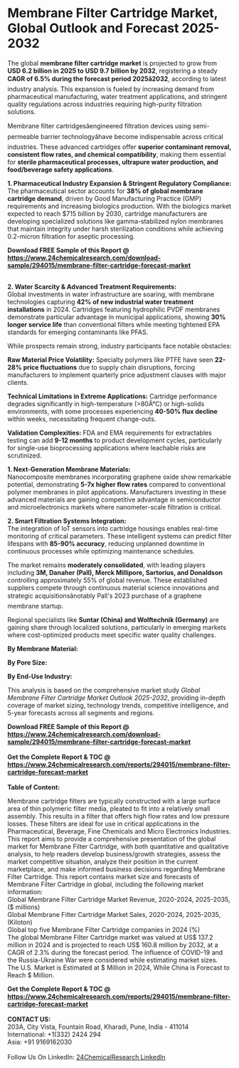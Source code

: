 <h1>Membrane Filter Cartridge Market, Global Outlook and Forecast 2025-2032</h1><p>The global <strong>membrane filter cartridge market</strong> is projected to grow from <strong>USD 6.2 billion in 2025 to USD 9.7 billion by 2032</strong>, registering a steady <strong>CAGR of 6.5% during the forecast period 2025â2032</strong>, according to latest industry analysis. This expansion is fueled by increasing demand from pharmaceutical manufacturing, water treatment applications, and stringent quality regulations across industries requiring high-purity filtration solutions.</p><p>Membrane filter cartridgesâengineered filtration devices using semi-permeable barrier technologyâhave become indispensable across critical industries. These advanced cartridges offer <strong>superior contaminant removal, consistent flow rates, and chemical compatibility</strong>, making them essential for <strong>sterile pharmaceutical processes, ultrapure water production, and food/beverage safety applications</strong>.</p><p><strong>1. Pharmaceutical Industry Expansion &amp; Stringent Regulatory Compliance:</strong><br>
The pharmaceutical sector accounts for <strong>38% of global membrane cartridge demand</strong>, driven by Good Manufacturing Practice (GMP) requirements and increasing biologics production. With the biologics market expected to reach $715 billion by 2030, cartridge manufacturers are developing specialized solutions like gamma-stabilized nylon membranes that maintain integrity under harsh sterilization conditions while achieving 0.2-micron filtration for aseptic processing.</p><div><b>Download FREE Sample of this Report @ 
            <a href="https://www.24chemicalresearch.com/download-sample/294015/membrane-filter-cartridge-forecast-market">
            https://www.24chemicalresearch.com/download-sample/294015/membrane-filter-cartridge-forecast-market</a></b></div><br><p><strong>2. Water Scarcity &amp; Advanced Treatment Requirements:</strong><br>
Global investments in water infrastructure are soaring, with membrane technologies capturing <strong>42% of new industrial water treatment installations</strong> in 2024. Cartridges featuring hydrophilic PVDF membranes demonstrate particular advantage in municipal applications, showing <strong>30% longer service life</strong> than conventional filters while meeting tightened EPA standards for emerging contaminants like PFAS.</p><p>While prospects remain strong, industry participants face notable obstacles:</p><p><strong>Raw Material Price Volatility:</strong> Specialty polymers like PTFE have seen <strong>22-28% price fluctuations</strong> due to supply chain disruptions, forcing manufacturers to implement quarterly price adjustment clauses with major clients.</p><p><strong>Technical Limitations in Extreme Applications:</strong> Cartridge performance degrades significantly in high-temperature (&gt;80Â°C) or high-solids environments, with some processes experiencing <strong>40-50% flux decline</strong> within weeks, necessitating frequent change-outs.</p><p><strong>Validation Complexities:</strong> FDA and EMA requirements for extractables testing can add <strong>9-12 months</strong> to product development cycles, particularly for single-use bioprocessing applications where leachable risks are scrutinized.</p><p><strong>1. Next-Generation Membrane Materials:</strong><br>
Nanocomposite membranes incorporating graphene oxide show remarkable potential, demonstrating <strong>5-7x higher flow rates</strong> compared to conventional polymer membranes in pilot applications. Manufacturers investing in these advanced materials are gaining competitive advantage in semiconductor and microelectronics markets where nanometer-scale filtration is critical.</p><p><strong>2. Smart Filtration Systems Integration:</strong><br>
The integration of IoT sensors into cartridge housings enables real-time monitoring of critical parameters. These intelligent systems can predict filter lifespans with <strong>85-90% accuracy</strong>, reducing unplanned downtime in continuous processes while optimizing maintenance schedules.</p><p>The market remains <strong>moderately consolidated</strong>, with leading players including <strong>3M, Danaher (Pall), Merck Millipore, Sartorius, and Donaldson</strong> controlling approximately 55% of global revenue. These established suppliers compete through continuous material science innovations and strategic acquisitionsânotably Pall's 2023 purchase of a graphene membrane startup.</p><p>Regional specialists like <strong>Suntar (China) and Wolftechnik (Germany)</strong> are gaining share through localized solutions, particularly in emerging markets where cost-optimized products meet specific water quality challenges.</p><p><strong>By Membrane Material:</strong></p><p><strong>By Pore Size:</strong></p><p><strong>By End-Use Industry:</strong></p><p>This analysis is based on the comprehensive market study <em>Global Membrane Filter Cartridge Market Outlook 2025-2032</em>, providing in-depth coverage of market sizing, technology trends, competitive intelligence, and 5-year forecasts across all segments and regions.</p><div><b>Download FREE Sample of this Report @ 
            <a href="https://www.24chemicalresearch.com/download-sample/294015/membrane-filter-cartridge-forecast-market">
            https://www.24chemicalresearch.com/download-sample/294015/membrane-filter-cartridge-forecast-market</a></b></div><br><div><b>Get the Complete Report & TOC @ 
            <a href="https://www.24chemicalresearch.com/reports/294015/membrane-filter-cartridge-forecast-market">
            https://www.24chemicalresearch.com/reports/294015/membrane-filter-cartridge-forecast-market</a></b></div><br>
            <b>Table of Content:</b><p>Membrane cartridge filters&nbsp;are typically constructed with a large surface area of thin polymeric filter media, pleated to fit into a relatively small assembly. This results in a filter that offers high flow rates and low pressure losses. These filters are ideal for use in critical applications in the Pharmaceutical, Beverage, Fine Chemicals and Micro Electronics Industries.<br />
This report aims to provide a comprehensive presentation of the global market for Membrane Filter Cartridge, with both quantitative and qualitative analysis, to help readers develop business/growth strategies, assess the market competitive situation, analyze their position in the current marketplace, and make informed business decisions regarding Membrane Filter Cartridge. This report contains market size and forecasts of Membrane Filter Cartridge in global, including the following market information:<br />
Global Membrane Filter Cartridge Market Revenue, 2020-2024, 2025-2035, ($ millions)<br />
Global Membrane Filter Cartridge Market Sales, 2020-2024, 2025-2035, (Kiloton)<br />
Global top five Membrane Filter Cartridge companies in 2024 (%)<br />
The global Membrane Filter Cartridge market was valued at US$ 137.2 million in 2024 and is projected to reach US$ 160.8 million by 2032, at a CAGR of 2.3% during the forecast period. The influence of COVID-19 and the Russia-Ukraine War were considered while estimating market sizes.<br />
The U.S. Market is Estimated at $ Million in 2024, While China is Forecast to Reach $ Million.<br /></p><div><b>Get the Complete Report & TOC @ 
            <a href="https://www.24chemicalresearch.com/reports/294015/membrane-filter-cartridge-forecast-market">
            https://www.24chemicalresearch.com/reports/294015/membrane-filter-cartridge-forecast-market</a></b></div><br><b>CONTACT US:</b><br>
            203A, City Vista, Fountain Road, Kharadi, Pune, India - 411014<br>
            International: +1(332) 2424 294<br>
            Asia: +91 9169162030 <br><br>
            Follow Us On LinkedIn: <a href="https://www.linkedin.com/company/24chemicalresearch/">24ChemicalResearch LinkedIn</a>